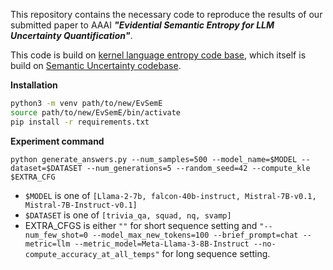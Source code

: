 
This repository contains the necessary code to reproduce the results of our submitted paper to AAAI ***"Evidential Semantic Entropy for LLM Uncertainty Quantification"***.

This code is build on [kernel language entropy code base](https://github.com/AlexanderVNikitin/kernel-language-entropy), which itself is build on [Semantic Uncertainty codebase](https://github.com/jlko/semantic_uncertainty/tree/master). 


**Installation**

   ```bash
   python3 -m venv path/to/new/EvSemE
   source path/to/new/EvSemE/bin/activate  
   pip install -r requirements.txt
   ```

**Experiment command**

```
python generate_answers.py --num_samples=500 --model_name=$MODEL --dataset=$DATASET --num_generations=5 --random_seed=42 --compute_kle $EXTRA_CFG
```

* `$MODEL` is one of `[Llama-2-7b, falcon-40b-instruct, Mistral-7B-v0.1, Mistral-7B-Instruct-v0.1]`
* `$DATASET` is one of `[trivia_qa, squad, nq, svamp]`
* EXTRA_CFGS is either `""` for short sequence setting and `"--num_few_shot=0 --model_max_new_tokens=100 --brief_prompt=chat --metric=llm --metric_model=Meta-Llama-3-8B-Instruct --no-compute_accuracy_at_all_temps"` for long sequence setting. 


